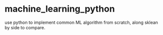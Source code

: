 # machine_learning_python
use python to implement common ML algorithm from scratch, along sklean by side to compare.
